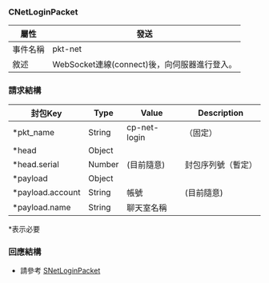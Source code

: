### CNetLoginPacket
| 屬性 | 發送 |
| --- | --- |
| 事件名稱 | pkt-net |
| 敘述 | WebSocket連線(connect)後，向伺服器進行登入。 |

### 請求結構
| 封包Key | Type | Value | Description |
|	--- | --- | --- | --- |
| *pkt_name | String | cp-net-login | （固定） |
| *head | Object |
| *head.serial | Number | (目前隨意) | 封包序列號（暫定）|
| *payload | Object |
| *payload.account | String | 帳號 | (目前隨意)
| *payload.name | String | 聊天室名稱 |
*表示必要

### 回應結構
- 請參考 [SNetLoginPacket](./SNetLoginPacket.md)
